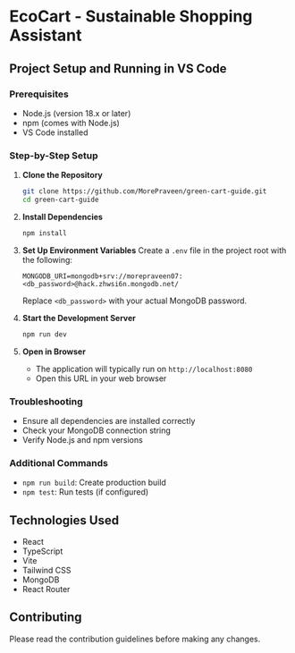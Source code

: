 
# EcoCart - Sustainable Shopping Assistant

## Project Setup and Running in VS Code

### Prerequisites
- Node.js (version 18.x or later)
- npm (comes with Node.js)
- VS Code installed

### Step-by-Step Setup

1. **Clone the Repository**
   ```bash
   git clone https://github.com/MorePraveen/green-cart-guide.git
   cd green-cart-guide
   ```

2. **Install Dependencies**
   ```bash
   npm install
   ```

3. **Set Up Environment Variables**
   Create a `.env` file in the project root with the following:
   ```
   MONGODB_URI=mongodb+srv://morepraveen07:<db_password>@hack.zhwsi6n.mongodb.net/
   ```
   Replace `<db_password>` with your actual MongoDB password.

4. **Start the Development Server**
   ```bash
   npm run dev
   ```

5. **Open in Browser**
   - The application will typically run on `http://localhost:8080`
   - Open this URL in your web browser

### Troubleshooting
- Ensure all dependencies are installed correctly
- Check your MongoDB connection string
- Verify Node.js and npm versions

### Additional Commands
- `npm run build`: Create production build
- `npm test`: Run tests (if configured)

## Technologies Used
- React
- TypeScript
- Vite
- Tailwind CSS
- MongoDB
- React Router

## Contributing
Please read the contribution guidelines before making any changes.
```

